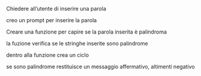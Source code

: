 Chiedere all’utente di inserire una parola

creo un prompt per inserire la parola 

Creare una funzione per capire se la parola inserita è palindroma

la fuzione verifica se le stringhe inserite sono palindrome 

dentro alla funzione crea un ciclo 

se sono palindrome restituisce un messaggio affermativo, altimenti negativo